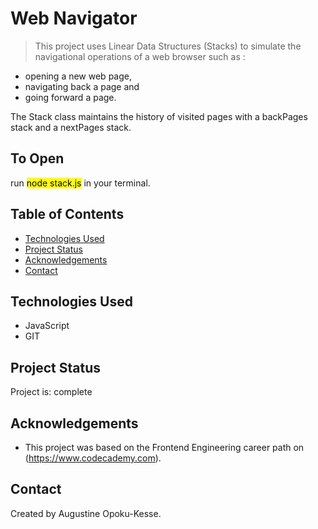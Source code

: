 # Web Navigator
> This project uses Linear Data Structures (Stacks) to simulate the navigational operations of a web browser such as :

- opening a new web page,
- navigating back a page and
- going forward a page. 

The Stack class maintains the history of visited pages with a backPages stack and a nextPages stack.

## To Open
run <mark>node stack.js</mark> in your terminal.

## Table of Contents
* [Technologies Used](#technologies-used)
* [Project Status](#project-status)
* [Acknowledgements](#acknowledgements)
* [Contact](#contact)


## Technologies Used
- JavaScript
- GIT


## Project Status
Project is: complete


## Acknowledgements
- This project was based on the Frontend Engineering career path on (https://www.codecademy.com).


## Contact
Created by Augustine Opoku-Kesse.
